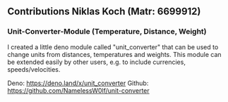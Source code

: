 ## Contributions Niklas Koch (Matr: 6699912)

### Unit-Converter-Module (Temperature, Distance, Weight)

I created a little deno module called "unit_converter" that can be used to change units from distances, temperatures and weights.
This module can be extended easily by other users, e.g. to include currencies, speeds/velocities.

Deno: https://deno.land/x/unit_converter
Github: https://github.com/NamelessW0lf/unit-converter
